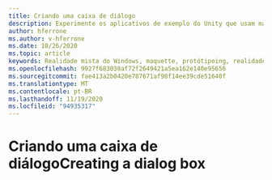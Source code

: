 ```yaml
---
title: Criando uma caixa de diálogo
description: Experimente os aplicativos de exemplo do Unity que usam maquette.
author: hferrone
ms.author: v-hferrone
ms.date: 10/26/2020
ms.topic: article
keywords: Realidade mista do Windows, maquette, protótipoing, realidade misturada, realidade virtual, VR, Sr, comentários, Hub de comentários, bugs
ms.openlocfilehash: 9927f683038af72f2649421a5ea162e140e95656
ms.sourcegitcommit: fae413a2b0420e787671af90f14ee39cde51640f
ms.translationtype: MT
ms.contentlocale: pt-BR
ms.lasthandoff: 11/19/2020
ms.locfileid: "94935317"
---
```

# <a name="creating-a-dialog-box"></a><span data-ttu-id="060ad-104">Criando uma caixa de diálogo</span><span class="sxs-lookup"><span data-stu-id="060ad-104">Creating a dialog box</span></span> 

<!-- TODO(Harrison/Stefan): Need cool header image from tutorial -->

<!-- TODO(Stefan): Create tutorial content and screenshots -->
